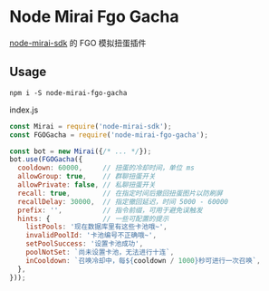 # Node Mirai Fgo Gacha

[node-mirai-sdk](https://github.com/RedBeanN/node-mirai) 的 FGO 模拟扭蛋插件

## Usage

`npm i -S node-mirai-fgo-gacha`

index.js

``` javascript
const Mirai = require('node-mirai-sdk');
const FGOGacha = require('node-mirai-fgo-gacha');

const bot = new Mirai({/* ... */});
bot.use(FGOGacha({
  cooldown: 60000,     // 扭蛋的冷却时间，单位 ms
  allowGroup: true,    // 群聊扭蛋开关
  allowPrivate: false, // 私聊扭蛋开关
  recall: true,        // 在指定时间后撤回扭蛋图片以防刷屏
  recallDelay: 30000,  // 指定撤回延迟，时间 5000 - 60000
  prefix: '',          // 指令前缀，可用于避免误触发
  hints: {             // 一些可配置的提示
    listPools: '现在数据库里有这些卡池哦~',
    invalidPoolId: '卡池编号不正确哦~',
    setPoolSuccess: '设置卡池成功',
    poolNotSet: `尚未设置卡池，无法进行十连`,
    inCooldown: `召唤冷却中，每${cooldown / 1000}秒可进行一次召唤`,
  },
}));

```
